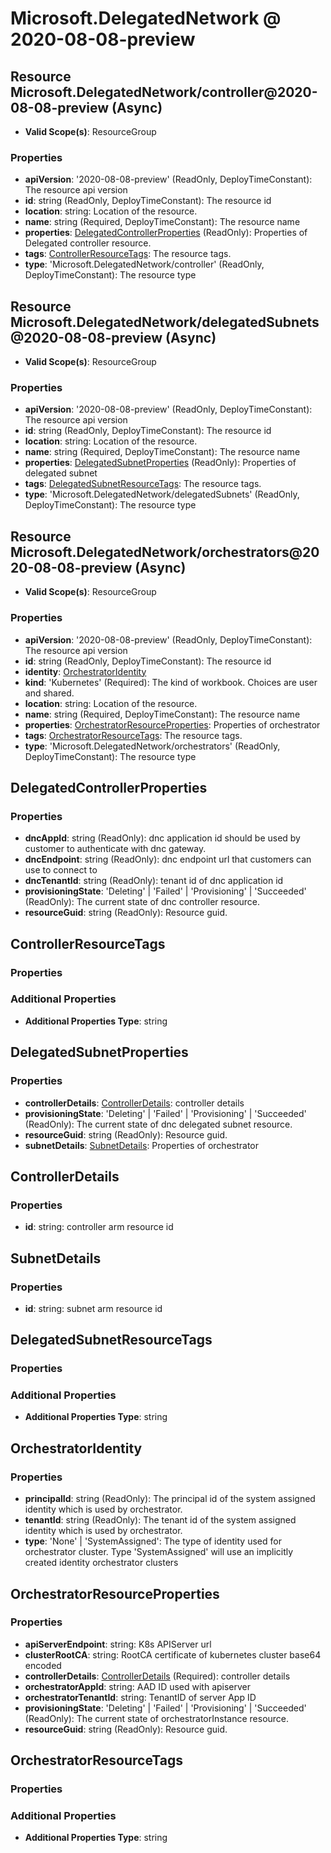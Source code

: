 # Microsoft.DelegatedNetwork @ 2020-08-08-preview

## Resource Microsoft.DelegatedNetwork/controller@2020-08-08-preview (Async)
* **Valid Scope(s)**: ResourceGroup
### Properties
* **apiVersion**: '2020-08-08-preview' (ReadOnly, DeployTimeConstant): The resource api version
* **id**: string (ReadOnly, DeployTimeConstant): The resource id
* **location**: string: Location of the resource.
* **name**: string (Required, DeployTimeConstant): The resource name
* **properties**: [DelegatedControllerProperties](#delegatedcontrollerproperties) (ReadOnly): Properties of Delegated controller resource.
* **tags**: [ControllerResourceTags](#controllerresourcetags): The resource tags.
* **type**: 'Microsoft.DelegatedNetwork/controller' (ReadOnly, DeployTimeConstant): The resource type

## Resource Microsoft.DelegatedNetwork/delegatedSubnets@2020-08-08-preview (Async)
* **Valid Scope(s)**: ResourceGroup
### Properties
* **apiVersion**: '2020-08-08-preview' (ReadOnly, DeployTimeConstant): The resource api version
* **id**: string (ReadOnly, DeployTimeConstant): The resource id
* **location**: string: Location of the resource.
* **name**: string (Required, DeployTimeConstant): The resource name
* **properties**: [DelegatedSubnetProperties](#delegatedsubnetproperties) (ReadOnly): Properties of delegated subnet
* **tags**: [DelegatedSubnetResourceTags](#delegatedsubnetresourcetags): The resource tags.
* **type**: 'Microsoft.DelegatedNetwork/delegatedSubnets' (ReadOnly, DeployTimeConstant): The resource type

## Resource Microsoft.DelegatedNetwork/orchestrators@2020-08-08-preview (Async)
* **Valid Scope(s)**: ResourceGroup
### Properties
* **apiVersion**: '2020-08-08-preview' (ReadOnly, DeployTimeConstant): The resource api version
* **id**: string (ReadOnly, DeployTimeConstant): The resource id
* **identity**: [OrchestratorIdentity](#orchestratoridentity)
* **kind**: 'Kubernetes' (Required): The kind of workbook. Choices are user and shared.
* **location**: string: Location of the resource.
* **name**: string (Required, DeployTimeConstant): The resource name
* **properties**: [OrchestratorResourceProperties](#orchestratorresourceproperties): Properties of orchestrator
* **tags**: [OrchestratorResourceTags](#orchestratorresourcetags): The resource tags.
* **type**: 'Microsoft.DelegatedNetwork/orchestrators' (ReadOnly, DeployTimeConstant): The resource type

## DelegatedControllerProperties
### Properties
* **dncAppId**: string (ReadOnly): dnc application id should be used by customer to authenticate with dnc gateway.
* **dncEndpoint**: string (ReadOnly): dnc endpoint url that customers can use to connect to
* **dncTenantId**: string (ReadOnly): tenant id of dnc application id
* **provisioningState**: 'Deleting' | 'Failed' | 'Provisioning' | 'Succeeded' (ReadOnly): The current state of dnc controller resource.
* **resourceGuid**: string (ReadOnly): Resource guid.

## ControllerResourceTags
### Properties
### Additional Properties
* **Additional Properties Type**: string

## DelegatedSubnetProperties
### Properties
* **controllerDetails**: [ControllerDetails](#controllerdetails): controller details
* **provisioningState**: 'Deleting' | 'Failed' | 'Provisioning' | 'Succeeded' (ReadOnly): The current state of dnc delegated subnet resource.
* **resourceGuid**: string (ReadOnly): Resource guid.
* **subnetDetails**: [SubnetDetails](#subnetdetails): Properties of orchestrator

## ControllerDetails
### Properties
* **id**: string: controller arm resource id

## SubnetDetails
### Properties
* **id**: string: subnet arm resource id

## DelegatedSubnetResourceTags
### Properties
### Additional Properties
* **Additional Properties Type**: string

## OrchestratorIdentity
### Properties
* **principalId**: string (ReadOnly): The principal id of the system assigned identity which is used by orchestrator.
* **tenantId**: string (ReadOnly): The tenant id of the system assigned identity which is used by orchestrator.
* **type**: 'None' | 'SystemAssigned': The type of identity used for orchestrator cluster. Type 'SystemAssigned' will use an implicitly created identity orchestrator clusters

## OrchestratorResourceProperties
### Properties
* **apiServerEndpoint**: string: K8s APIServer url
* **clusterRootCA**: string: RootCA certificate of kubernetes cluster base64 encoded
* **controllerDetails**: [ControllerDetails](#controllerdetails) (Required): controller details
* **orchestratorAppId**: string: AAD ID used with apiserver
* **orchestratorTenantId**: string: TenantID of server App ID
* **provisioningState**: 'Deleting' | 'Failed' | 'Provisioning' | 'Succeeded' (ReadOnly): The current state of orchestratorInstance resource.
* **resourceGuid**: string (ReadOnly): Resource guid.

## OrchestratorResourceTags
### Properties
### Additional Properties
* **Additional Properties Type**: string

